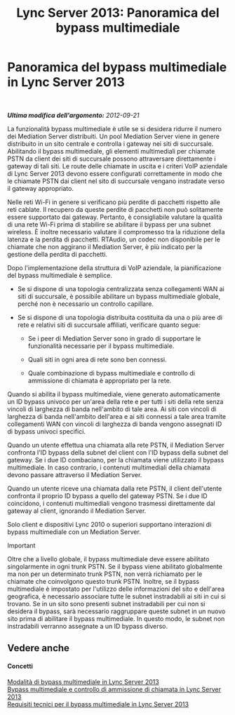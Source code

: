 ﻿---
title: 'Lync Server 2013: Panoramica del bypass multimediale'
TOCTitle: Panoramica del bypass multimediale
ms:assetid: 9ea090b3-f607-46f7-97dd-2510052524e5
ms:mtpsurl: https://technet.microsoft.com/it-it/library/Gg412740(v=OCS.15)
ms:contentKeyID: 49301480
ms.date: 08/24/2015
mtps_version: v=OCS.15
ms.translationtype: HT
---

# Panoramica del bypass multimediale in Lync Server 2013

 

_**Ultima modifica dell'argomento:** 2012-09-21_

La funzionalità bypass multimediale è utile se si desidera ridurre il numero dei Mediation Server distribuiti. Un pool Mediation Server viene in genere distribuito in un sito centrale e controlla i gateway nei siti di succursale. Abilitando il bypass multimediale, gli elementi multimediali per chiamate PSTN da client dei siti di succursale possono attraversare direttamente i gateway di tali siti. Le route delle chiamate in uscita e i criteri VoIP aziendale di Lync Server 2013 devono essere configurati correttamente in modo che le chiamate PSTN dai client nel sito di succursale vengano instradate verso il gateway appropriato.

Nelle reti Wi-Fi in genere si verificano più perdite di pacchetti rispetto alle reti cablate. Il recupero da queste perdite di pacchetti non può solitamente essere supportato dai gateway. Pertanto, è consigliabile valutare la qualità di una rete Wi-Fi prima di stabilire se abilitare il bypass per una subnet wireless. È inoltre necessario valutare il compromesso tra la riduzione della latenza e la perdita di pacchetti. RTAudio, un codec non disponibile per le chiamate che non aggirano il Mediation Server, è più indicato per la gestione della perdita di pacchetti.

Dopo l'implementazione della struttura di VoIP aziendale, la pianificazione del bypass multimediale è semplice.

  - Se si dispone di una topologia centralizzata senza collegamenti WAN ai siti di succursale, è possibile abilitare un bypass multimediale globale, perché non è necessario un controllo capillare.

  - Se si dispone di una topologia distribuita costituita da una o più aree di rete e relativi siti di succursale affiliati, verificare quanto segue:
    
      - Se i peer di Mediation Server sono in grado di supportare le funzionalità necessarie per il bypass multimediale.
    
      - Quali siti in ogni area di rete sono ben connessi.
    
      - Quale combinazione di bypass multimediale e controllo di ammissione di chiamata è appropriato per la rete.

Quando si abilita il bypass multimediale, viene generato automaticamente un ID bypass univoco per un'area della rete e per tutti i siti della rete senza vincoli di larghezza di banda nell'ambito di tale area. Ai siti con vincoli di larghezza di banda nell'ambito dell'area e ai siti connessi a tale area tramite collegamenti WAN con vincoli di larghezza di banda vengono assegnati ID di bypass univoci specifici.

Quando un utente effettua una chiamata alla rete PSTN, il Mediation Server confronta l'ID bypass della subnet del client con l'ID bypass della subnet del gateway. Se i due ID combaciano, per la chiamata viene utilizzato il bypass multimediale. In caso contrario, i contenuti multimediali della chiamata devono passare attraverso il Mediation Server.

Quando un utente riceve una chiamata dalla rete PSTN, il client dell'utente confronta il proprio ID bypass a quello del gateway PSTN. Se i due ID coincidono, i contenuti multimediali vengono trasmessi direttamente dal gateway al client, ignorando il Mediation Server.

Solo client e dispositivi Lync 2010 o superiori supportano interazioni di bypass multimediale con un Mediation Server.

> [!IMPORTANT]  
> Oltre che a livello globale, il bypass multimediale deve essere abilitato singolarmente in ogni trunk PSTN. Se il bypass viene abilitato globalmente ma non per un determinato trunk PSTN, non verrà richiamato per le chiamate che coinvolgono questo trunk PSTN. Inoltre, se il bypass multimediale è impostato per l'utilizzo delle informazioni del sito e dell'area geografica, è necessario associare tutte le subnet instradabili ai siti in cui si trovano. Se in un sito sono presenti subnet instradabili per cui non si desidera il bypass, sarà necessario raggruppare queste subnet in un nuovo sito prima di abilitare il bypass multimediale. In questo modo, le subnet non instradabili verranno assegnate a un ID bypass diverso.

## Vedere anche

#### Concetti

[Modalità di bypass multimediale in Lync Server 2013](lync-server-2013-media-bypass-modes.md)  
[Bypass multimediale e controllo di ammissione di chiamata in Lync Server 2013](lync-server-2013-media-bypass-and-call-admission-control.md)  
[Requisiti tecnici per il bypass multimediale in Lync Server 2013](lync-server-2013-technical-requirements-for-media-bypass.md)

